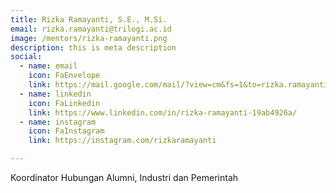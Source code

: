 ```yaml
---
title: Rizka Ramayanti, S.E., M.Si.
email: rizka.ramayanti@trilogi.ac.id
image: /mentors/rizka-ramayanti.png
description: this is meta description
social:
  - name: email
    icon: FaEnvelope
    link: https://mail.google.com/mail/?view=cm&fs=1&to=rizka.ramayanti@trilogi.ac.id
  - name: linkedin
    icon: FaLinkedin
    link: https://www.linkedin.com/in/rizka-ramayanti-19ab4926a/
  - name: instagram
    icon: FaInstagram
    link: https://instagram.com/rizkaramayanti

---
```


Koordinator Hubungan Alumni, Industri dan Pemerintah